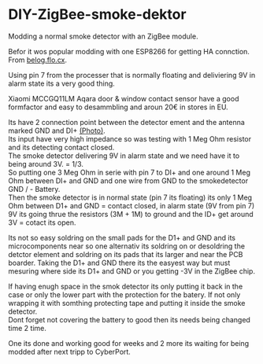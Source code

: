 # DIY-ZigBee-smoke-dektor
Modding a normal smoke detector with an ZigBee module.

Befor it wos popular modding with one ESP8266 for getting HA connction.  
From [belog.flo.cx](https://blog.flo.cx/2018/08/ikea-diy-smart-smoke-detector/).

Using pin 7 from the processer that is normally floating and deliviering 9V in alarm state its a very good thing.  

Xiaomi MCCGQ11LM Aqara door & window contact sensor have a good formfactor and easy to desammbling and aroun 20€ in stores in EU.  

Its have 2 connection point between the detector ement and the antenna marked GND and DI+ [(Photo)](https://fccid.io/2AKIT-MCCGQ11LM/Internal-Photos/Internal-Photos-3246095).  
Its input have very high impedance so was testing with 1 Meg Ohm resistor and its detecting contact closed.  
The smoke detector delivering 9V in alarm state and we need have it to being around 3V. = 1/3.  
So putting one 3 Meg Ohm in serie with pin 7 to DI+ and one around 1 Meg Ohm between DI+ and GND and one wire from GND to the smokedetector GND /  - Battery.  
Then the smoke detector is in normal state (pin 7 its floating) its only 1 Meg Ohm between D1+ and GND = contact closed, in alarm state (9V from pin 7) 9V its going thrue the resistors (3M + 1M) to ground and the ID+ get around 3V = cotact its open. 

Its not so easy soldring on the small pads for the D1+ and GND and its microcomponents near so one alternativ its soldring on or desoldring the detctor element and soldring on its pads that its larger and near the PCB boarder. Taking the D1+ and GND there its the easyest way but must mesuring where side its D1+ and GND or you getting -3V in the ZigBee chip.  

If  having enugh space in the smok detector its only putting it back in the case or only the lower part with the protection for the batery.
If not only wrapping it with somthing protecting tape and putting it inside the smoke detector.  
Dont forget not covering the battery to good then its needs being changed time 2 time.  

One its done and working good for weeks and 2 more its waiting for being modded after next tripp to CyberPort.
